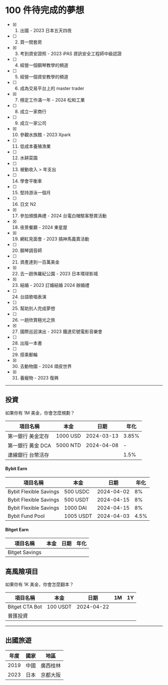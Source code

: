 # 100 件待完成的夢想

- [x] 1. 出國 - 2023 日本五天四夜
- [ ] 2. 買一間套房
- [x] 3. 考到資安證照 - 2023 iPAS 資訊安全工程師中級認證
- [ ] 4. 經營一個鋼琴教學的頻道
- [ ] 5. 經營一個資安教學的頻道
- [ ] 6. 成為交易平台上的 master trader
- [x] 7. 穩定工作滿一年 - 2024 松和工業
- [ ] 8. 成立一家商行
- [ ] 9. 成立一家公司
- [x] 10. 參觀水族館 - 2023 Xpark
- [ ] 11. 低成本養殖漁業
- [ ] 12. 水耕菜園
- [ ] 13. 被動收入 > 年支出
- [ ] 14. 學會平衡車
- [ ] 15. 堅持游泳一個月
- [ ] 16. 日文 N2
- [x] 17. 參加頒獎典禮 - 2024 台電白帽駭客懸賞活動
- [x] 18. 夜景餐廳 - 2024 東星屋
- [x] 19. 網紅見面會 - 2023 搞神馬義賣活動
- [ ] 20. 鋼琴調音師
- [ ] 21. 資產達到一百萬美金
- [x] 22. 去一趟侏羅紀公園 - 2023 日本環球影城
- [x] 23. 結婚 - 2023 訂婚結婚 2024 辦婚禮
- [ ] 24. 台語歌唱表演
- [ ] 25. 幫助別人完成夢想
- [ ] 26. 一趟欣賞極光之旅
- [x] 27. 國際巡迴演出 - 2023 鐵達尼號電影音樂會
- [ ] 28. 出版一本書
- [ ] 29. 搭乘郵輪
- [x] 30. 去動物園 - 2024 頑皮世界
- [x] 31. 養寵物 - 2023 復興

---

## 投資
如果你有 1M 美金，你會怎麼規劃？

|項目名稱|本金|日期|年化|
|----|----|----|----|
|第一銀行 美金定存|1000 USD|2024-03-13|3.85%|
|第一銀行 黃金 DCA|5000 NTD|2024-04-08|-|
|連線銀行 台幣活存|||1.5%|

#### Bybit Earn
|項目名稱|本金|日期|年化|
|----|----|----|----|
|Bybit Flexible Savings|500 USDC|2024-04-02|8%|
|Bybit Flexible Savings|500 USDT|2024-04-15|8%|
|Bybit Flexible Savings|1000 DAI|2024-04-15|8%|
|Bybit Fund Pool|1005 USDT|2024-04-03|4.5%|

#### Bitget Earn
|項目名稱|本金|日期|年化|
|----|----|----|----|
|Bitget Savings||||


## 高風險項目
如果你有 1K 美金，你會怎麼翻本？

|項目名稱|本金|日期|1M|1Y|
|----|----|----|----|----|
|Bitget CTA Bot|100 USDT|2024-04-22|||
|普匯投資|||||

---

## 出國旅遊
|年度|國家|地區|
|----|----|----|
|2019|中國|廣西桂林|
|2023|日本|京都大阪|
